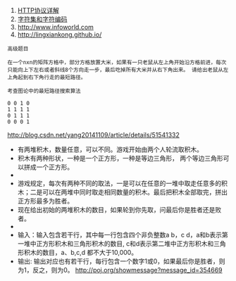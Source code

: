 1. [HTTP协议详解](https://yq.aliyun.com/articles/60609?spm=5176.100239.blogcont34511.138.cuZaUD)
2. [字符集和字符编码](http://yq.aliyun.com/articles/34511?spm=5176.100240.searchblog.69.TFDWtr)
3.  http://www.infoworld.com
4.  http://lingxiankong.github.io/

```
高级题目

在一个nxn的矩阵方格中，部分方格放置大米，如果有一只老鼠从左上角开始沿方格前进，每次只能向上下左右或者斜线8个方向走一步，最后吃掉所有大米并从右下角出来。 请给出老鼠从左上角起到右下角行走的最短路径。

考查图论中的最短路径搜索算法

0 0 1 0
1 1 1 1
0 1 1 1
0 0 0 1
```
http://blog.csdn.net/yang20141109/article/details/51541332

 * 有两堆积木，数量任意，可以不同。游戏开始由两个人轮流取积木。
 * 积木有两种形状，一种是一个正方形，一种是等边三角形， 两个等边三角形可以拼成一个正方形。
 *
 * 游戏规定，每次有两种不同的取法，一是可以在任意的一堆中取走任意多的积木；二是可以在两堆中同时取走相同数量的积木。最后把积木全部取完，拼出正方形最多为胜者。
 * 现在给出初始的两堆积木的数目，如果轮到你先取，问最后你是胜者还是败者。
 *
 * 输入：输入包含若干行，其中每一行包含四个非负整数a b，c d，a和b表示第一堆中正方形积木和三角形积木的数目, c和d表示第二堆中正方形积木和三角形积木的数目，a、b,c,d 都不大于10,000。
 * 输出: 输出对应也有若干行，每行包含一个数字1或0，如果最后你是胜者，则为1，反之，则为0。
 http://poj.org/showmessage?message_id=354669



